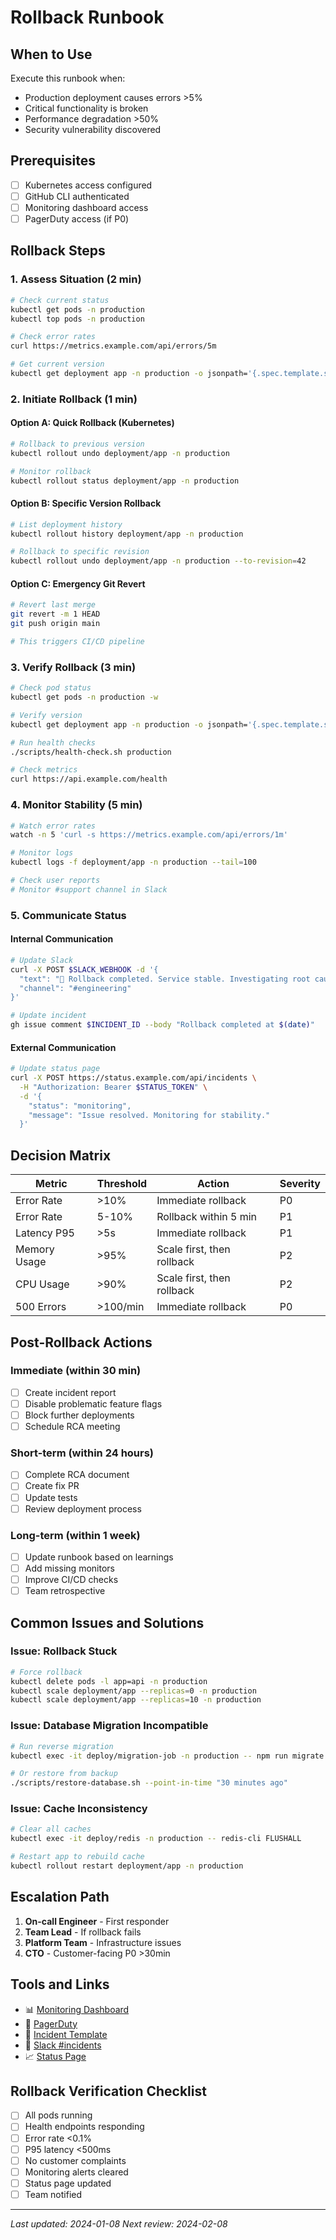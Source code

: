 # Rollback Runbook

## When to Use
Execute this runbook when:
- Production deployment causes errors >5%
- Critical functionality is broken
- Performance degradation >50%
- Security vulnerability discovered

## Prerequisites
- [ ] Kubernetes access configured
- [ ] GitHub CLI authenticated
- [ ] Monitoring dashboard access
- [ ] PagerDuty access (if P0)

## Rollback Steps

### 1. Assess Situation (2 min)
```bash
# Check current status
kubectl get pods -n production
kubectl top pods -n production

# Check error rates
curl https://metrics.example.com/api/errors/5m

# Get current version
kubectl get deployment app -n production -o jsonpath='{.spec.template.spec.containers[0].image}'
```

### 2. Initiate Rollback (1 min)

#### Option A: Quick Rollback (Kubernetes)
```bash
# Rollback to previous version
kubectl rollout undo deployment/app -n production

# Monitor rollback
kubectl rollout status deployment/app -n production
```

#### Option B: Specific Version Rollback
```bash
# List deployment history
kubectl rollout history deployment/app -n production

# Rollback to specific revision
kubectl rollout undo deployment/app -n production --to-revision=42
```

#### Option C: Emergency Git Revert
```bash
# Revert last merge
git revert -m 1 HEAD
git push origin main

# This triggers CI/CD pipeline
```

### 3. Verify Rollback (3 min)
```bash
# Check pod status
kubectl get pods -n production -w

# Verify version
kubectl get deployment app -n production -o jsonpath='{.spec.template.spec.containers[0].image}'

# Run health checks
./scripts/health-check.sh production

# Check metrics
curl https://api.example.com/health
```

### 4. Monitor Stability (5 min)
```bash
# Watch error rates
watch -n 5 'curl -s https://metrics.example.com/api/errors/1m'

# Monitor logs
kubectl logs -f deployment/app -n production --tail=100

# Check user reports
# Monitor #support channel in Slack
```

### 5. Communicate Status

#### Internal Communication
```bash
# Update Slack
curl -X POST $SLACK_WEBHOOK -d '{
  "text": "🔄 Rollback completed. Service stable. Investigating root cause.",
  "channel": "#engineering"
}'

# Update incident
gh issue comment $INCIDENT_ID --body "Rollback completed at $(date)"
```

#### External Communication
```bash
# Update status page
curl -X POST https://status.example.com/api/incidents \
  -H "Authorization: Bearer $STATUS_TOKEN" \
  -d '{
    "status": "monitoring",
    "message": "Issue resolved. Monitoring for stability."
  }'
```

## Decision Matrix

| Metric | Threshold | Action | Severity |
|--------|-----------|---------|---------|
| Error Rate | >10% | Immediate rollback | P0 |
| Error Rate | 5-10% | Rollback within 5 min | P1 |
| Latency P95 | >5s | Immediate rollback | P1 |
| Memory Usage | >95% | Scale first, then rollback | P2 |
| CPU Usage | >90% | Scale first, then rollback | P2 |
| 500 Errors | >100/min | Immediate rollback | P0 |

## Post-Rollback Actions

### Immediate (within 30 min)
- [ ] Create incident report
- [ ] Disable problematic feature flags
- [ ] Block further deployments
- [ ] Schedule RCA meeting

### Short-term (within 24 hours)
- [ ] Complete RCA document
- [ ] Create fix PR
- [ ] Update tests
- [ ] Review deployment process

### Long-term (within 1 week)
- [ ] Update runbook based on learnings
- [ ] Add missing monitors
- [ ] Improve CI/CD checks
- [ ] Team retrospective

## Common Issues and Solutions

### Issue: Rollback Stuck
```bash
# Force rollback
kubectl delete pods -l app=api -n production
kubectl scale deployment/app --replicas=0 -n production
kubectl scale deployment/app --replicas=10 -n production
```

### Issue: Database Migration Incompatible
```bash
# Run reverse migration
kubectl exec -it deploy/migration-job -n production -- npm run migrate:down

# Or restore from backup
./scripts/restore-database.sh --point-in-time "30 minutes ago"
```

### Issue: Cache Inconsistency
```bash
# Clear all caches
kubectl exec -it deploy/redis -n production -- redis-cli FLUSHALL

# Restart app to rebuild cache
kubectl rollout restart deployment/app -n production
```

## Escalation Path

1. **On-call Engineer** - First responder
2. **Team Lead** - If rollback fails
3. **Platform Team** - Infrastructure issues
4. **CTO** - Customer-facing P0 >30min

## Tools and Links

- 📊 [Monitoring Dashboard](https://grafana.example.com)
- 🚨 [PagerDuty](https://example.pagerduty.com)
- 📝 [Incident Template](/.github/ISSUE_TEMPLATE/incident.yml)
- 💬 [Slack #incidents](https://slack.com/channels/incidents)
- 📈 [Status Page](https://status.example.com)

## Rollback Verification Checklist

- [ ] All pods running
- [ ] Health endpoints responding
- [ ] Error rate <0.1%
- [ ] P95 latency <500ms
- [ ] No customer complaints
- [ ] Monitoring alerts cleared
- [ ] Status page updated
- [ ] Team notified

---
*Last updated: 2024-01-08*
*Next review: 2024-02-08*